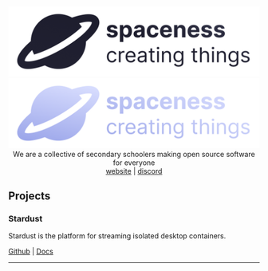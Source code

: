 
<p align="center">
  <img src="/assets/spaceness-light.png#gh-light-mode-only">
  <img src="/assets/spaceness-dark.png#gh-dark-mode-only">
  <br>We are a collective of secondary schoolers making open source software for everyone
  <br>
  <a href="https://spaceness.team">website</a> | <a href="https://discord.gg/AsfQ4ZhqHC">discord</a>
</p>
<h2>Projects</h2>
<h3>Stardust</h3>
Stardust is the platform for streaming isolated desktop containers.

<br>

[Github](https://github.com/spaceness/stardust) | [Docs](https://stardust.spaceness.team)
<hr>
